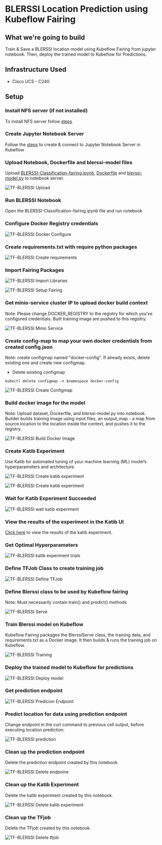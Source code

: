 # BLERSSI Location Prediction using Kubeflow Fairing 

## What we're going to build

Train & Save a BLERSSI location model using Kubeflow Fairing from jupyter notebook. Then, deploy the trained model to Kubeflow for Predictions.


## Infrastructure Used

* Cisco UCS - C240


## Setup


### Install NFS server (if not installed)

To install NFS server follow [steps](./../notebook#install-nfs-server-if-not-installed)

### Create Jupyter Notebook Server

Follow the [steps](./../notebook#create--connect-to-jupyter-notebook-server) to create & connect to Jupyter Notebook Server in Kubeflow

### Upload Notebook, Dockerfile and blerssi-model files

Upload [BLERSSI-Classification-fairing.ipynb](BLERSSI-Classification-fairing.ipynb), [Dockerfile](Dockerfile) and [blerssi-model.py](blerssi-model.py) to notebook server.

![TF-BLERSSI Upload](pictures/15_Upload_files.PNG)

### Run BLERSSI Notebook

Open the BLERSSI-Classification-fairing.ipynb file and run notebook

### Configure Docker Registry credentials 

![TF-BLERSSI Docker Configure](pictures/1_configure_docker_credentials.PNG)

### Create requirements.txt with require python packages

![TF-BLERSSI Create requirements](pictures/2_create_requirements_file.PNG)

### Import Fairing Packages

![TF-BLERSSI Import Libraries](pictures/3_import_python_libraries.PNG)

![TF-BLERSSI Setup Fairing](pictures/4_setup_kf_fairing.PNG)

### Get minio-service cluster IP to upload docker build context

Note: Please change DOCKER_REGISTRY to the registry for which you've configured credentials. Built training image are pushed to this registry.

![TF-BLERSSI Minio Service](pictures/5_minio_service_ip.PNG)

### Create config-map to map your own docker credentials from created config.json

Note: create configmap named "docker-config". If already exists, delete existing one and create new configmap.

* Delete existing configmap

```
kubectl delete configmap -n $namespace docker-config
```

![TF-BLERSSI Create Configmap](pictures/6_create_configmap.PNG)

### Build docker image for the model
Note: Upload dataset, Dockerfile, and blerssi-model.py into notebook.
Builder builds training image using input files, an output_map - a map from source location to the location inside the context, and pushes it to the registry.

![TF-BLERSSI Build Docker Image](pictures/7_build_docker_image.PNG)


### Create Katib Experiment
Use Katib for automated tuning of your machine learning (ML) model’s hyperparameters and architecture.

![TF-BLERSSI Create katib experiment](pictures/16_create_katib_experiment.PNG)

![TF-BLERSSI Create katib experiment](pictures/17_create_katib_experiment1.PNG)

### Wait for Katib Experiment Succeeded

![TF-BLERSSI wati katib experiment](pictures/18_wait_for_experiment_succeeded.PNG)

### View the results of the experiment in the Katib UI

[Click here](Katib.md) to view the results of the katib experiment.

### Get Optimal Hyperparameters

![TF-BLERSSI katib experiment trials](pictures/28_get_optimal_hyperparameters.PNG)

### Define TFJob Class to create training job

![TF-BLERSSI Define TFJob](pictures/8_define_tfjob_pass_best_hyperparameter_values.PNG)

### Define Blerssi class to be used by Kubeflow fairing

Note: Must necessarily contain train() and predict() methods


![TF-BLERSSI Serve](pictures/9_define_blerssi_serve.PNG)


### Train Blerssi model on Kubeflow

Kubeflow Fairing packages the BlerssiServe class, the training data, and requirements.txt as a Docker image. 
It then builds & runs the training job on Kubeflow.

![TF-BLERSSI Training](pictures/10_training_using_fairing.PNG)

### Deploy the trained model to Kubeflow for predictions

![TF-BLERSSI Deploy model](pictures/11_deploy_trained_model_for_prediction.PNG)


### Get prediction endpoint

![TF-BLERSSI Predicion Endpoint](pictures/12_get_prediction_endpoint.PNG)

### Predict location for data using prediction endpoint

Change endpoint in the curl command to previous cell output, before executing location prediction.

![TF-BLERSSI prediction](pictures/13_prediction.PNG)

### Clean up the prediction endpoint
Delete the prediction endpoint created by this notebook.

![TF-BLERSSI Delete endpoine](pictures/14_delete_prediction_endpoint.PNG)

### Clean up the Katib Experiment
Delete the katib experiment created by this notebook.

![TF-BLERSSI Delete katib experiment](pictures/26_delete_katib_experiment.PNG)

### Clean up the TFjob
Delete the TFjob created by this notebook.

![TF-BLERSSI Delete tfjob](pictures/27_delete_tfjob.PNG)
